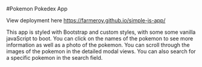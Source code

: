 #Pokemon Pokedex App

View deployment here https://farmeroy.github.io/simple-js-app/

This app is styled with Bootstrap and custom styles, with some some vanilla javaScript to boot.
You can click on the names of the pokemon to see more information as well as a photo of the pokemon.
You can scroll through the images of the pokemon in the detailed modal views. 
You can also search for a specific pokemon in the search field. 